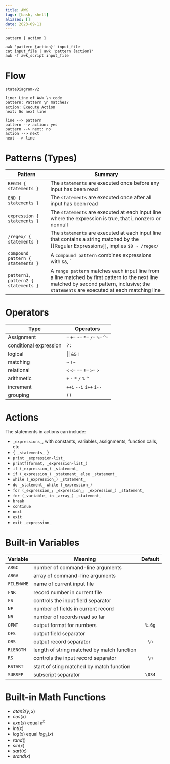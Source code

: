 ```yaml
---
title: AWK
tags: [bash, shell]
aliases: []
date: 2023-09-11
---
```


`pattern { action }`

```shell
awk 'pattern {action}' input_file
cat input_file | awk 'pattern {action}'
awk -f awk_script input_file
```


# Flow
```mermaid
stateDiagram-v2

line: Line of Awk \n code
pattern: Pattern \n matches?
action: Execute Action
next: Go next line

line --> pattern
pattern --> action: yes
pattern --> next: no
action --> next
next --> line
```

# Patterns (Types) 
Pattern | Summary
--- | ---
`BEGIN { statements }` | The `statements` are executed once before any input has been read
`END { statements }` | The `statements` are executed once after all input has been read
`expression { statements }` | The `statements` are executed at each input line where the expression is true, that i, nonzero or nonnull
`/regex/ { statements }` |  The `statements` are executed at each input line that contains a string matched by the [[Regular Expressions]], implies `$0 ~ /regex/`
`compound pattern { statements }` | A `compound pattern` combines expressions with `&&`, `||`, `!` and `()` for grouping
`pattern1, pattern2 { statements }` | A `range pattern` matches each input line from a line matched by first pattern to the next line matched by second pattern, inclusive; the `statements` are executed at each matching line

# Operators
Type | Operators 
--- | ---
Assignment | `=` `+=` `-=` `*=` `/=` `%=` `^=`
conditional expression | `?:`
logical | \|\| `&&` `!`
matching | `~` `!~`
relational | `<` `<=` `==` `!=` `>=` `>`
arithmetic | `+` `-` `*` `/` `%` `^`
increment | `++i` `--i` `i++` `i--`
grouping | `()`


# Actions
The statements in actions can include:
-  `_expressions_`, with constants, variables, assignments, function calls, etc
- `{ _statements_ }`
- `print _expression-list_`
- `printf(format, _expression-list_)`
- `if (_expression_) _statement_`
- `if (_expression_) _statement_ else _statement_`
- `while (_expression_) _statement_`
- `do _statement_ while (_expression_)`
- `for (_expression_; _expression_; _expression_) _statement_`
- `for (_variable_ in _array_) _statement_`
- `break`
- `continue`
- `next`
- `exit`
- `exit _expression_`

# Built-in Variables
Variable | Meaning | Default
:-- | --- | :-:
`ARGC` | number of command-line arguments
`ARGV` | array of command-line arguments
`FILENAME` | name of current input file
`FNR` | record number in current file
`FS` | controls the input field separator | ` `
`NF` | number of fields in current record
`NR` | number of records read so far
`OFMT` | output format for numbers | `%.6g`
`OFS` | output field separator | ` `
`ORS` | output record separator | `\n`
`RLENGTH` | length of string matched by match function
`RS` | controls the input record separator | `\n`
`RSTART` | start of sting matched by match function
`SUBSEP` | subscript separator | `\034`

# Built-in Math Functions
- $atan2(y,x)$
- $cos(x)$
- $exp(x)$ equal $e^x$ 
- $int(x)$
- $log(x)$ equal $log_e(x)$
- $rand()$
- $sin(x)$
- $sqrt(x)$
- $srand(x)$